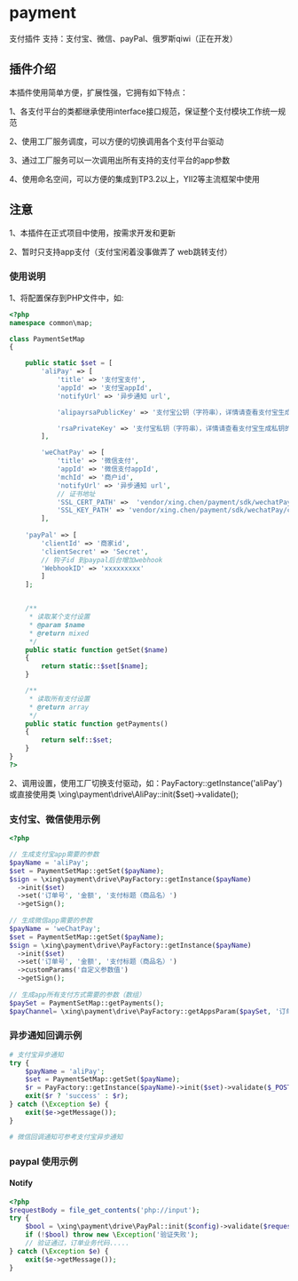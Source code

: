 # payment
支付插件 支持：支付宝、微信、payPal、俄罗斯qiwi（正在开发）
## 插件介绍

本插件使用简单方便，扩展性强，它拥有如下特点：

1、各支付平台的类都继承使用interface接口规范，保证整个支付模块工作统一规范

2、使用工厂服务调度，可以方便的切换调用各个支付平台驱动

3、通过工厂服务可以一次调用出所有支持的支付平台的app参数

4、使用命名空间，可以方便的集成到TP3.2以上，YII2等主流框架中使用

## 注意
1、本插件在正式项目中使用，按需求开发和更新

2、暂时只支持app支付（支付宝闲着没事做弄了 web跳转支付）

### 使用说明
1、将配置保存到PHP文件中，如:
```php
<?php
namespace common\map;

class PaymentSetMap
{

    public static $set = [
        'aliPay' => [
            'title' => '支付宝支付',
            'appId' => '支付宝appId',
            'notifyUrl' => '异步通知 url',

            'alipayrsaPublicKey' => '支付宝公钥（字符串），详情请查看支付宝生成公钥的文档',

            'rsaPrivateKey' => '支付宝私钥（字符串），详情请查看支付宝生成私钥的文档',
        ],

        'weChatPay' => [
            'title' => '微信支付',
            'appId' => '微信支付appId',
            'mchId' => '商户id',
            'notifyUrl' => '异步通知 url',
            // 证书地址
            'SSL_CERT_PATH' =>  'vendor/xing.chen/payment/sdk/wechatPay/cert/apiclient_cert.pem',
            'SSL_KEY_PATH' => 'vendor/xing.chen/payment/sdk/wechatPay/cert/apiclient_key.pem',
        ],
        
    'payPal' => [
        'clientId' => '商家id',
        'clientSecret' => 'Secret',
        // 钩子id 到paypal后台增加webhook
        'WebhookID' => 'xxxxxxxxx'
        ]
    ];


    /**
     * 读取某个支付设置
     * @param $name
     * @return mixed
     */
    public static function getSet($name)
    {
        return static::$set[$name];
    }

    /**
     * 读取所有支付设置
     * @return array
     */
    public static function getPayments()
    {
        return self::$set;
    }
}
?>
```
2、调用设置，使用工厂切换支付驱动，如：PayFactory::getInstance('aliPay')或直接使用类 \xing\payment\drive\AliPay::init($set)->validate();
### 支付宝、微信使用示例
```php
<?php

// 生成支付宝app需要的参数
$payName = 'aliPay';
$set = PaymentSetMap::getSet($payName);
$sign = \xing\payment\drive\PayFactory::getInstance($payName)
  ->init($set)
  ->set('订单号', '金额', '支付标题（商品名）')
  ->getSign();
  
// 生成微信app需要的参数
$payName = 'weChatPay';
$set = PaymentSetMap::getSet($payName);
$sign = \xing\payment\drive\PayFactory::getInstance($payName)
  ->init($set)
  ->set('订单号', '金额', '支付标题（商品名）')
  ->customParams('自定义参数值')
  ->getSign();
 
// 生成app所有支付方式需要的参数（数组）
$paySet = PaymentSetMap::getPayments();
$payChannel= \xing\payment\drive\PayFactory::getAppsParam($paySet, '订单号', '金额', '支付标题（商品名）');

```

### 异步通知回调示例
```php
# 支付宝异步通知
try {
    $payName = 'aliPay';
    $set = PaymentSetMap::getSet($payName);
    $r = PayFactory::getInstance($payName)->init($set)->validate($_POST);
    exit($r ? 'success' : $r);
} catch (\Exception $e) {
    exit($e->getMessage());
}

# 微信回调通知可参考支付宝异步通知
```

### paypal 使用示例
#### Notify
```php
<?php
$requestBody = file_get_contents('php://input');
try {
    $bool = \xing\payment\drive\PayPal::init($config)->validate($requestBody);
    if (!$bool) throw new \Exception('验证失败');
    // 验证通过，订单业务代码.....
} catch (\Exception $e) {
    exit($e->getMessage());
}
```